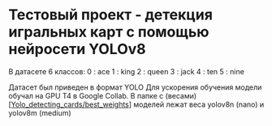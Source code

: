 # Тестовый проект - детекция игральных карт с помощью нейросети YOLOv8

В датасете 6 классов:
0 : ace
1 : king
2 : queen
3 : jack
4 : ten
5 : nine


Датасет был приведен в формат YOLO
Для ускорения обучения модели обучал на GPU T4 в Google Collab. 
В папке с (весами)[[Yolo_detecting_cards/best_weights](https://github.com/Summit2/Yolo_detecting_cards/tree/main/best_weights)] моделей лежат веса yolov8n (nano) и yolov8m (medium)
